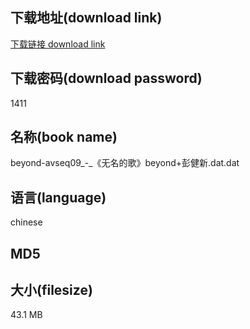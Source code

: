 ## 下载地址(download link)
[下载链接 download link](https://tutu365.netlify.app/?s=beyond-avseq09_-_%E3%80%8A%E6%97%A0%E5%90%8D%E7%9A%84%E6%AD%8C%E3%80%8Bbeyond%2B%E5%BD%AD%E5%81%A5%E6%96%B0.dat)

## 下载密码(download password)
1411

## 名称(book name)
beyond-avseq09_-_《无名的歌》beyond+彭健新.dat.dat

## 语言(language)
chinese

## MD5


## 大小(filesize)
43.1 MB
